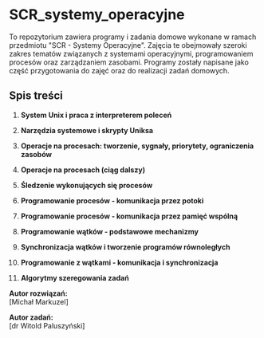 # SCR_systemy_operacyjne

To repozytorium zawiera programy i zadania domowe wykonane w ramach przedmiotu "SCR - Systemy Operacyjne". Zajęcia te obejmowały szeroki zakres tematów związanych z systemami operacyjnymi, programowaniem procesów oraz zarządzaniem zasobami. Programy zostały napisane jako część przygotowania do zajęć oraz do realizacji zadań domowych.

## Spis treści

1. **System Unix i praca z interpreterem poleceń**  
  
2. **Narzędzia systemowe i skrypty Uniksa**  
  
3. **Operacje na procesach: tworzenie, sygnały, priorytety, ograniczenia zasobów**  

4. **Operacje na procesach (ciąg dalszy)**  

5. **Śledzenie wykonujących się procesów**  

6. **Programowanie procesów - komunikacja przez potoki**  

7. **Programowanie procesów - komunikacja przez pamięć wspólną**  

8. **Programowanie wątków - podstawowe mechanizmy**  

9. **Synchronizacja wątków i tworzenie programów równoległych**  

10. **Programowanie z wątkami - komunikacja i synchronizacja**  

11. **Algorytmy szeregowania zadań**  

**Autor rozwiązań:**  
[Michał Markuzel]

**Autor zadań:**  
[dr Witold Paluszyński]

